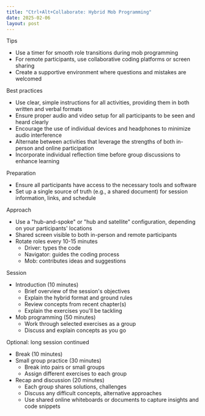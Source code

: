 ```yaml
---
title: "Ctrl+Alt+Collaborate: Hybrid Mob Programming"
date: 2025-02-06
layout: post
---
```


Tips

- Use a timer for smooth role transitions during mob programming
- For remote participants, use collaborative coding platforms or screen sharing
- Create a supportive environment where questions and mistakes are welcomed

Best practices

- Use clear, simple instructions for all activities, providing them in both written and verbal formats
- Ensure proper audio and video setup for all participants to be seen and heard clearly
- Encourage the use of individual devices and headphones to minimize audio interference
- Alternate between activities that leverage the strengths of both in-person and online participation
- Incorporate individual reflection time before group discussions to enhance learning

Preparation

- Ensure all participants have access to the necessary tools and software
- Set up a single source of truth (e.g., a shared document) for session information, links, and schedule

Approach

- Use a "hub-and-spoke" or "hub and satellite" configuration, depending on your participants' locations
- Shared screen visible to both in-person and remote participants
- Rotate roles every 10-15 minutes
  - Driver: types the code
  - Navigator: guides the coding process
  - Mob: contributes ideas and suggestions

Session

- Introduction (10 minutes)
  - Brief overview of the session's objectives
  - Explain the hybrid format and ground rules
  - Review concepts from recent chapter(s)
  - Explain the exercises you'll be tackling
- Mob programming (50 minutes)
  - Work through selected exercises as a group
  - Discuss and explain concepts as you go

Optional: long session continued

- Break (10 minutes)
- Small group practice (30 minutes)
  - Break into pairs or small groups
  - Assign different exercises to each group
- Recap and discussion (20 minutes)
  - Each group shares solutions, challenges
  - Discuss any difficult concepts, alternative approaches
  - Use shared online whiteboards or documents to capture insights and code snippets
